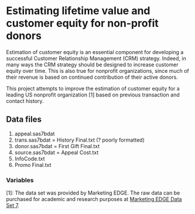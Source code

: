 # Estimating lifetime value and customer equity for non-profit donors

Estimation of customer equity is an essential component for developing a successful Customer Relationship Management (CRM) strategy. Indeed, in many ways the CRM strategy should be designed to increase customer equity over time.  This is also true for nonprofit organizations, since much of their revenue is based on continued contribution of their active donors. 

This project attempts to improve the estimation of customer equity for a leading US nonprofit organization [1] based on previous transaction and contact history. 


## Data files

1. appeal.sas7bdat
2. trans.sas7bdat = History Final.txt (? poorly formatted) 
3. donor.sas7bdat = First Gift Final.txt
4. source.sas7bdat = Appeal Cost.txt
5. InfoCode.txt
6. Promo Final.txt

### Variables



[1]: The data set was provided by Marketing EDGE. The raw data can be purchased for academic and research purposes at [Marketing EDGE Data Set 7](http://www.marketingedge.org/marketing-programs/data-set-library). 